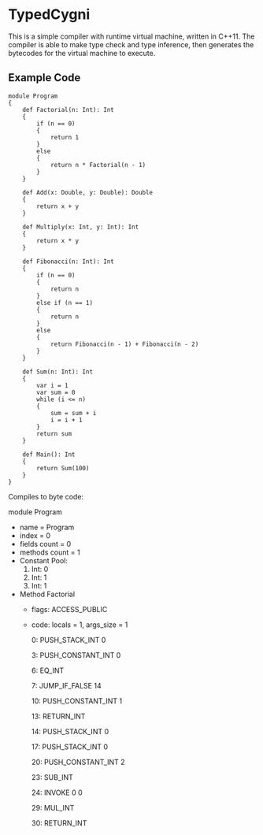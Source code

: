 # TypedCygni

This is a simple compiler with runtime virtual machine, written in C++11.
The compiler is able to make type check and type inference, then generates the bytecodes for the virtual machine to execute.

## Example Code

```
module Program
{
	def Factorial(n: Int): Int
	{
		if (n == 0)
		{
			return 1
		}
		else
		{
			return n * Factorial(n - 1)
		}
	}

	def Add(x: Double, y: Double): Double
	{
		return x + y
	}
	
	def Multiply(x: Int, y: Int): Int
	{
        return x * y
    }
    
    def Fibonacci(n: Int): Int
    {
        if (n == 0)
        {
            return n
        }
        else if (n == 1)
        {
            return n
        }
        else
        {
            return Fibonacci(n - 1) + Fibonacci(n - 2)
        }
    }

    def Sum(n: Int): Int
    {
        var i = 1
        var sum = 0
        while (i <= n)
        {
            sum = sum + i
            i = i + 1
        }
        return sum
    }

	def Main(): Int
	{
        return Sum(100)
	}
}
```

Compiles to byte code:

module Program
- name = Program
- index = 0
- fields count = 0
- methods count = 1
- Constant Pool:
	1. Int: 0
	2. Int: 1
	3. Int: 1
- Method Factorial
	- flags: ACCESS_PUBLIC
	- code:
		locals = 1, args_size = 1
		
		0: PUSH_STACK_INT 0
		
		3: PUSH_CONSTANT_INT 0
		
		6: EQ_INT
		
		7: JUMP_IF_FALSE 14
		
		10: PUSH_CONSTANT_INT 1
		
		13: RETURN_INT
		
		14: PUSH_STACK_INT 0
		
		17: PUSH_STACK_INT 0
		
		20: PUSH_CONSTANT_INT 2
		
		23: SUB_INT
		
		24: INVOKE 0 0
		
		29: MUL_INT
		
		30: RETURN_INT
		
